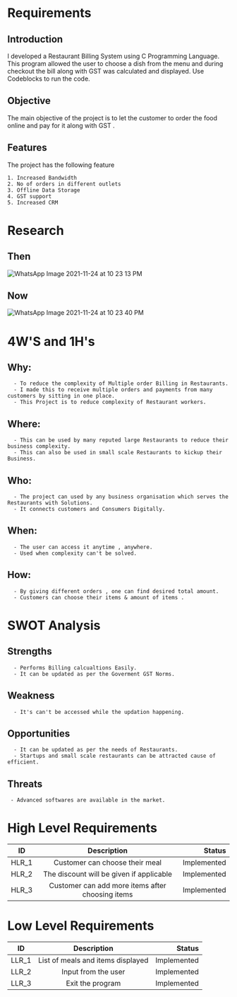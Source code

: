 # Requirements
## Introduction
   I developed a Restaurant Billing System using C Programming Language. This program allowed the user to choose a dish from the menu and during checkout the bill along with GST was calculated and displayed. Use Codeblocks to run the code.
## Objective
   The main objective of the project is to let the customer to order the food online and pay for it along with GST .
## Features
   The project has the following feature
   
    1. Increased Bandwidth
    2. No of orders in different outlets
    3. Offline Data Storage
    4. GST support 
    5. Increased CRM
 # Research 
 ## Then
 ![WhatsApp Image 2021-11-24 at 10 23 13 PM](https://user-images.githubusercontent.com/94180547/143282584-c2e6c2dd-1cc7-4314-84d5-b1b278cf47a7.jpeg)
 
 ## Now       
 ![WhatsApp Image 2021-11-24 at 10 23 40 PM](https://user-images.githubusercontent.com/94180547/143282621-93281c2a-05a2-46a6-876a-95a7d1eb1420.jpeg)


 # 4W'S and 1H's
  ## Why:
      - To reduce the complexity of Multiple order Billing in Restaurants.
      - I made this to receive multiple orders and payments from many customers by sitting in one place.
      - This Project is to reduce complexity of Restaurant workers.
  ## Where:
      - This can be used by many reputed large Restaurants to reduce their business complexity.
      - This can also be used in small scale Restaurants to kickup their Business.
  ## Who:
      - The project can used by any business organisation which serves the Restaurants with Solutions.
      - It connects customers and Consumers Digitally.
  ## When:
      - The user can access it anytime , anywhere.
      - Used when complexity can't be solved.
  ## How: 
      - By giving different orders , one can find desired total amount.
      - Customers can choose their items & amount of items .
 # SWOT Analysis
  ## Strengths
      - Performs Billing calcualtions Easily.
      - It can be updated as per the Goverment GST Norms.
 ## Weakness
      - It's can't be accessed while the updation happening.
 ## Opportunities
      - It can be updated as per the needs of Restaurants.
      - Startups and small scale restaurants can be attracted cause of efficient.
 ## Threats
     - Advanced softwares are available in the market.
 # High Level Requirements
 
   | ID   |      Description     |  Status |
|----------|:-------------:|------:|
| HLR_1 |  Customer can choose their meal | Implemented  |
| HLR_2 |  The discount will be given if applicable  | Implemented  |
| HLR_3 |   Customer can add more items after choosing items   | Implemented  |
 # Low Level Requirements
 
 
  | ID   |      Description     |  Status |
|----------|:-------------:|------:|
| LLR_1 |  List of meals and items displayed | Implemented  |
| LLR_2 |  Input from the user  | Implemented  |
| LLR_3 |  Exit the program  | Implemented  |
